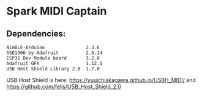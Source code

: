 # Spark MIDI Captain

    
## Dependencies:

```
NimBLE-Arduino               2.3.6                        
SSD1306 by Adafruit          2.5.14     
ESP32 Dev Module board       3.2.0   
Adafruit GFX                 1.12.1
USB Host Shield Library 2.0  1.7.0   
```

USB Host Shield is here: https://yuuichiakagawa.github.io/USBH_MIDI/  and  https://github.com/felis/USB_Host_Shield_2.0     




